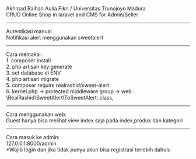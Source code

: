 Akhmad Raihan Aulia Fikri  /  Universitas Trunojoyo Madura<br>
CRUD Online Shop in laravel and CMS for Admin/Seller
<br><hr>
Autentikasi manual<br>
Notifikasi alert menggunakan sweetalert

<hr>
Cara memakai :<br>
1. composer install<br>
2. php artisan key:generate<br>
3. set database di ENV<br>
4. php artisan migrate<br>
5. composer require realrashid/sweet-alert<br>
6. kernel.php -> protected middleware group -> web : \RealRashid\SweetAlert\ToSweetAlert::class, <br>
<hr>
Cara menggunakan web:<br>
Guest hanya bisa melihat view index saja pada index,produk dan kategori
<hr>
Cara masuk ke admin:<br>
127.0.0.1:8000/admin
<br>*Wajib login dan jika tidak punya akun bisa registrasi terlebih dahulu
